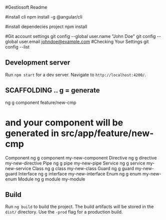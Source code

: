 #Gestiosoft Readme

#install cli
npm install -g @angular/cli


#install dependecies project
npm install

#Git account settings
git config --global user.name "John Doe"
git config --global user.email johndoe@example.com
#Checking Your Settings
git config --list


## Development server
Run `npm start` for a dev server. Navigate to `http://localhost:4200/`. 

## SCAFFOLDING ..  g = generate
ng g component feature/new-cmp
# and your component will be generated in src/app/feature/new-cmp 
Component	ng g component my-new-component
Directive	ng g directive my-new-directive
Pipe	    ng g pipe my-new-pipe
Service	    ng g service my-new-service
Class	    ng g class my-new-class
Guard	    ng g guard my-new-guard
Interface	ng g interface my-new-interface
Enum	    ng g enum my-new-enum
Module	    ng g module my-module   



## Build
Run `ng build` to build the project. 
The build artifacts will be stored in the `dist/` directory. 
Use the `-prod` flag for a production build.
